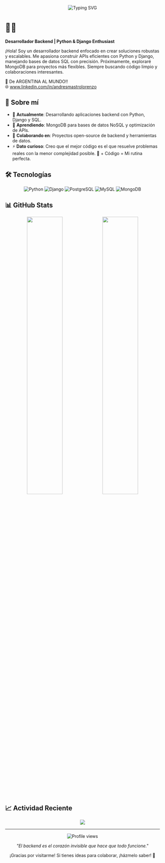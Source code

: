<div align="center">
  <img src="https://readme-typing-svg.herokuapp.com?font=Fira+Code&size=28&pause=1000&color=4F46E5&center=true&width=500&lines=¡Hola!+Soy+Andres;Desarrollador+Backend;Apasionado+por+Python+y+Django" alt="Typing SVG" />
</div>

# 👨‍💻 

**Desarrollador Backend | Python & Django Enthusiast**

¡Hola! Soy un desarrollador backend enfocado en crear soluciones robustas y escalables. Me apasiona construir APIs eficientes con Python y Django, manejando bases de datos SQL con precisión. Próximamente, exploraré MongoDB para proyectos más flexibles. Siempre buscando código limpio y colaboraciones interesantes.

📍 De ARGENTINA AL MUNDO!!  
🌐 www.linkedin.com/in/andresmastrolorenzo

## 🔧 Sobre mí

- 🔭 **Actualmente**: Desarrollando aplicaciones backend con Python, Django y SQL.
- 🌱 **Aprendiendo**: MongoDB para bases de datos NoSQL y optimización de APIs.
- 👯 **Colaborando en**: Proyectos open-source de backend y herramientas de datos.
- ⚡ **Dato curioso**: Creo que el mejor código es el que resuelve problemas reales con la menor complejidad posible. 🧉 + Código = Mi rutina perfecta.

## 🛠️ Tecnologías

<div align="center">

![Python](https://img.shields.io/badge/-Python-3776AB?style=flat-square&logo=python&logoColor=white)
![Django](https://img.shields.io/badge/-Django-092E20?style=flat-square&logo=django&logoColor=white)
![PostgreSQL](https://img.shields.io/badge/-PostgreSQL-336791?style=flat-square&logo=postgresql&logoColor=white)
![MySQL](https://img.shields.io/badge/-MySQL-4479A1?style=flat-square&logo=mysql&logoColor=white)
![MongoDB](https://img.shields.io/badge/-MongoDB-47A248?style=flat-square&logo=mongodb&logoColor=white)

</div>

## 📊 GitHub Stats

<div align="center">
  <img src="https://github-readme-stats.vercel.app/api?username=Afmastro&show_icons=true&theme=radical&hide_border=true&bg_color=0D1117&title_color=4F46E5&text_color=FFFFFF&hide=stars,prs" width="48%" />
  <img src="https://github-readme-stats.vercel.app/api/top-langs/?username=Afmastro&layout=compact&theme=radical&hide_border=true&bg_color=0D1117&title_color=4F46E5&text_color=FFFFFF" width="48%" />
</div>

## 📈 Actividad Reciente

<div align="center">
  <img src="https://github-readme-activity-graph.vercel.app/graph?username=Afmastro&theme=react-dark&hide_border=true&bg_color=0D1117&color=4F46E5&line=4F46E5&point=FFFFFF" />
</div>

---

<div align="center">
  <img src="https://komarev.com/ghpvc/?username=Afmastro&color=4F46E5&style=flat-square&label=Visitas+al+perfil" alt="Profile views" />
  
  <p><em>"El backend es el corazón invisible que hace que todo funcione."</em></p>
  
  ¡Gracias por visitarme! Si tienes ideas para colaborar, ¡házmelo saber! 🚀
</div>
